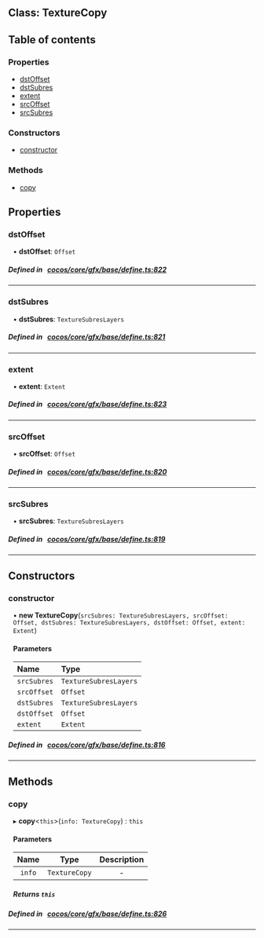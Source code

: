 
## Class: TextureCopy





<div class="table-of-content">
<h2>Table of contents</h2>


### Properties

- [ dstOffset](#dstOffset)
- [ dstSubres](#dstSubres)
- [ extent](#extent)
- [ srcOffset](#srcOffset)
- [ srcSubres](#srcSubres)

### Constructors

- [ constructor](#constructor)

### Methods

- [ copy](#copy)
</div>

## Properties


### dstOffset
<div style="margin-left: 10px;">




•  **dstOffset**:
`Offset` 
</div>

##### Defined in &nbsp;   [cocos/core/gfx/base/define.ts:822](https://github.com/cocos-creator/engine/blob/c7bf6b8a9/cocos/core/gfx/base/define.ts#L822)&nbsp;


___


### dstSubres
<div style="margin-left: 10px;">




•  **dstSubres**:
`TextureSubresLayers` 
</div>

##### Defined in &nbsp;   [cocos/core/gfx/base/define.ts:821](https://github.com/cocos-creator/engine/blob/c7bf6b8a9/cocos/core/gfx/base/define.ts#L821)&nbsp;


___


### extent
<div style="margin-left: 10px;">




•  **extent**:
`Extent` 
</div>

##### Defined in &nbsp;   [cocos/core/gfx/base/define.ts:823](https://github.com/cocos-creator/engine/blob/c7bf6b8a9/cocos/core/gfx/base/define.ts#L823)&nbsp;


___


### srcOffset
<div style="margin-left: 10px;">




•  **srcOffset**:
`Offset` 
</div>

##### Defined in &nbsp;   [cocos/core/gfx/base/define.ts:820](https://github.com/cocos-creator/engine/blob/c7bf6b8a9/cocos/core/gfx/base/define.ts#L820)&nbsp;


___


### srcSubres
<div style="margin-left: 10px;">




•  **srcSubres**:
`TextureSubresLayers` 
</div>

##### Defined in &nbsp;   [cocos/core/gfx/base/define.ts:819](https://github.com/cocos-creator/engine/blob/c7bf6b8a9/cocos/core/gfx/base/define.ts#L819)&nbsp;


___

<!---->
## Constructors


### constructor
<div style="margin-left: 10px;">

• **new TextureCopy**(`srcSubres: TextureSubresLayers, srcOffset: Offset, dstSubres: TextureSubresLayers, dstOffset: Offset, extent: Extent`)

#### Parameters

| Name | Type |
| :------ | :------ |
| `srcSubres` | `TextureSubresLayers` |
| `srcOffset` | `Offset` |
| `dstSubres` | `TextureSubresLayers` |
| `dstOffset` | `Offset` |
| `extent` | `Extent` |
</div>

##### Defined in &nbsp;   [cocos/core/gfx/base/define.ts:816](https://github.com/cocos-creator/engine/blob/c7bf6b8a9/cocos/core/gfx/base/define.ts#L816)&nbsp;


---

<!---->
## Methods

### copy

<div style="margin-left: 10px;">

▸   **copy**<`this`\>(`info: TextureCopy`) : `this`



#### Parameters

| Name | Type | Description |
| :------: | :------: | :------: |
| `info` | `TextureCopy` | - |


##### Returns `this`
</div>

##### Defined in &nbsp;   [cocos/core/gfx/base/define.ts:826](https://github.com/cocos-creator/engine/blob/c7bf6b8a9/cocos/core/gfx/base/define.ts#L826)&nbsp;
___
<!---->



